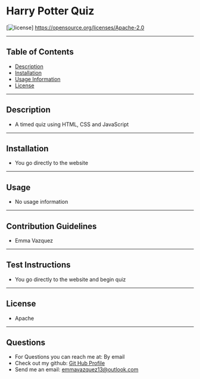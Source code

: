 # Harry Potter Quiz

  [![license](https://img.shields.io/badge/License-Apache_2.0-blue.svg)] https://opensource.org/licenses/Apache-2.0

<hr>

## Table of Contents 

- [Description](#description)
- [Installation](#installation)
- [Usage Information](#usage)
- [License](#license)

<hr>

## Description 

- A timed quiz using HTML, CSS and JavaScript

<hr>

## Installation 

- You go directly to the website

<hr>

## Usage  

- No usage information 

<hr>

## Contribution Guidelines 

- Emma Vazquez

<hr>

## Test Instructions 

- You go directly to the website and begin quiz 

<hr>

## License 

- Apache

<hr>

## Questions

- For Questions you can reach me at: By email 
- Check out my github: [Git Hub Profile](https://github.com/emmavazquez13)
- Send me an email: emmavazquez13@outlook.com
